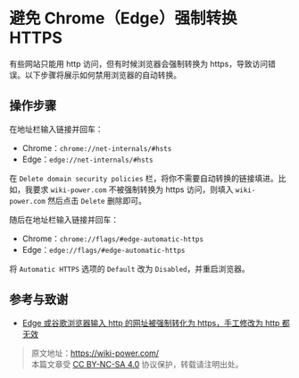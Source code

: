 # 避免 Chrome（Edge）强制转换 HTTPS

有些网站只能用 http 访问，但有时候浏览器会强制转换为 https，导致访问错误。以下步骤将展示如何禁用浏览器的自动转换。

## 操作步骤

在地址栏输入链接并回车：

- Chrome：`chrome://net-internals/#hsts`
- Edge：`edge://net-internals/#hsts`

在 `Delete domain security policies` 栏，将你不需要自动转换的链接填进。比如，我要求 `wiki-power.com` 不被强制转换为 https 访问，则填入 `wiki-power.com` 然后点击 `Delete` 删除即可。

随后在地址栏输入链接并回车：

- Chrome：`chrome://flags/#edge-automatic-https`
- Edge：`edge://flags/#edge-automatic-https`

将 `Automatic HTTPS` 选项的 `Default` 改为 `Disabled`，并重启浏览器。

## 参考与致谢

- [Edge 或谷歌浏览器输入 http 的网址被强制转化为 https，手工修改为 http 都无效](https://blog.csdn.net/Thinker001/article/details/117717690)

> 原文地址：<https://wiki-power.com/>  
> 本篇文章受 [CC BY-NC-SA 4.0](https://creativecommons.org/licenses/by/4.0/deed.zh) 协议保护，转载请注明出处。
